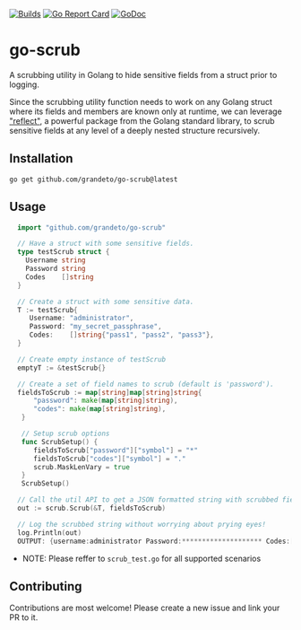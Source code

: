 [![Builds](https://github.com/grandeto/go-scrub/workflows/Build/badge.svg?branch=master)](https://github.com/grandeto/go-scrub/actions?query=branch%3Amaster+workflow%3ABuild)
[![Go Report Card](https://goreportcard.com/badge/github.com/grandeto/go-scrub)](https://goreportcard.com/report/github.com/grandeto/go-scrub)
[![GoDoc](https://godoc.org/github.com/grandeto/go-scrub?status.svg)](https://godoc.org/github.com/grandeto/go-scrub)

# go-scrub

A scrubbing utility in Golang to hide sensitive fields from a struct prior to logging.

Since the scrubbing utility function needs to work on any Golang struct where its fields and members are known only at runtime, we can leverage ["reflect"](https://pkg.go.dev/reflect), a powerful package from the Golang standard library, to scrub sensitive fields at any level of a deeply nested structure recursively.

## Installation
```
go get github.com/grandeto/go-scrub@latest
```

## Usage
```go
  import "github.com/grandeto/go-scrub"

  // Have a struct with some sensitive fields.
  type testScrub struct {
    Username string
    Password string
    Codes    []string
  }

  // Create a struct with some sensitive data.
  T := testScrub{
     Username: "administrator",
     Password: "my_secret_passphrase",
     Codes:    []string{"pass1", "pass2", "pass3"},
  }

  // Create empty instance of testScrub
  emptyT := &testScrub{}

  // Create a set of field names to scrub (default is 'password').
  fieldsToScrub := map[string]map[string]string{
      "password": make(map[string]string),
      "codes": make(map[string]string),
   }

   // Setup scrub options
   func ScrubSetup() {
      fieldsToScrub["password"]["symbol"] = "*"
      fieldsToScrub["codes"]["symbol"] = "."
      scrub.MaskLenVary = true
   }
   ScrubSetup()

  // Call the util API to get a JSON formatted string with scrubbed field values.
  out := scrub.Scrub(&T, fieldsToScrub)

  // Log the scrubbed string without worrying about prying eyes!
  log.Println(out)
  OUTPUT: {username:administrator Password:******************** Codes:[..... ..... .....]}
```

- NOTE: Please reffer to `scrub_test.go` for all supported scenarios

## Contributing

Contributions are most welcome! Please create a new issue and link your PR to it.
